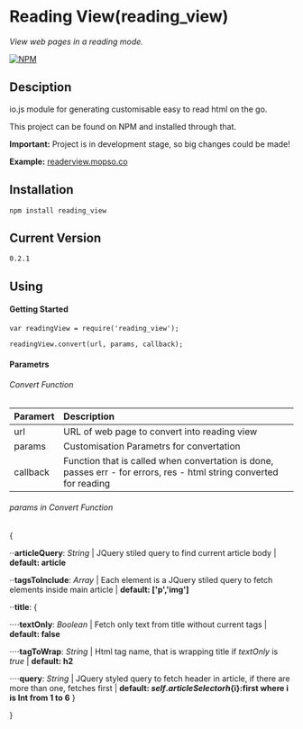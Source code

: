 # Reading View(reading_view)
_View web pages in a reading mode._

[![NPM](https://nodei.co/npm/reading_view.png)](https://nodei.co/npm/reading_view/)

## Desciption

io.js module for generating customisable easy to read html on the go.

This project can be found on NPM and installed through that.

**Important:** Project is in development stage, so big changes could be made!

**Example:** [readerview.mopso.co](http://readerview.mopso.co/demo/index)

## Installation

`npm install reading_view`

## Current Version

`0.2.1`

## Using

#### Getting Started
```
var readingView = require('reading_view');

readingView.convert(url, params, callback);
```

#### Parametrs
###### Convert Function
|Paramert|Description|
|:-------|:-------|
|url     |URL of web page to convert into reading view|
|params  |Customisation Parametrs for convertation    |
|callback|Function that is called when convertation is done, passes err - for errors, res - html string converted for reading|
###### params in Convert Function
{

  ⋅⋅**articleQuery**: _String_ | JQuery stiled query to find current article body | **default: article**

  ⋅⋅**tagsToInclude**: _Array_ | Each element is a JQuery stiled query to fetch elements inside main article | **default: ['p','img']**

  ⋅⋅**title**: {

  ⋅⋅⋅⋅**textOnly**: _Boolean_ | Fetch only text from title without current tags | **default: false**

  ⋅⋅⋅⋅**tagToWrap**: _String_ | Html tag name, that is wrapping title if *textOnly* is *true* | **default: h2**

  ⋅⋅⋅⋅**query**: _String_ | JQuery styled query to fetch header in article, if there are more than one, fetches first | **default: ${self.articleSelector} h${i}:first where i is Int from 1 to 6**
  }

}
